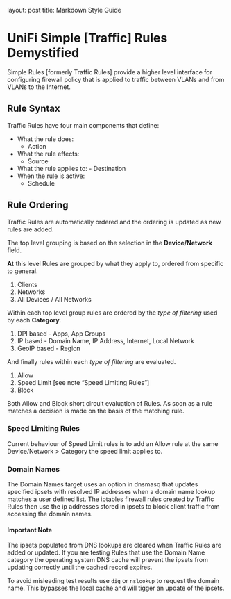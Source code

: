 layout: post
title: Markdown Style Guide


# UniFi Simple [Traffic] Rules Demystified

Simple Rules [formerly Traffic Rules] provide a higher level interface for configuring firewall policy that is applied to traffic between VLANs and from VLANs to the Internet.

## Rule Syntax
Traffic Rules have four main components that define:

- What the rule does:
    - Action
- What the rule effects:
    - Source
- What the rule applies to:
		- Destination
- When the rule is active:
    - Schedule



## Rule Ordering
Traffic Rules are automatically ordered and the ordering is updated as new rules are added.

The top level grouping is based on the selection in the **Device/Network** field.

**At** this level Rules are grouped by what they apply to, ordered from specific to general.

1. Clients
2. Networks
3. All Devices  / All Networks

Within each top level group rules are ordered by the *type of filtering* used by each **Category**.

1. DPI based - Apps, App Groups
2. IP based - Domain Name, IP Address, Internet, Local Network
3. GeoIP based - Region

And finally rules within each *type of filtering* are evaluated.

1. Allow
2. Speed Limit [see note “Speed Limiting Rules”]
2. Block

Both Allow and Block short circuit evaluation of Rules. As soon as a rule matches a decision is made on the basis of the matching rule.

### Speed Limiting Rules
Current behaviour of Speed Limit rules is to add an Allow rule at the same Device/Network > Category the speed limit applies to.

### Domain Names
The Domain Names target uses an option in dnsmasq that updates specified ipsets with resolved IP addresses when a domain name lookup matches a user defined list. The iptables firewall rules created by Traffic Rules then use the ip addresses stored in ipsets to block client traffic from accessing the domain names.


#### Important Note
The ipsets populated from DNS lookups are cleared when Traffic Rules are added or updated. If you are testing Rules that use the Domain Name category the operating system DNS cache will prevent the ipsets from updating correctly until the cached record expires.

To avoid misleading test results use ```dig``` or ```nslookup``` to request the domain name. This bypasses the local cache and will tigger an update of the ipsets.
